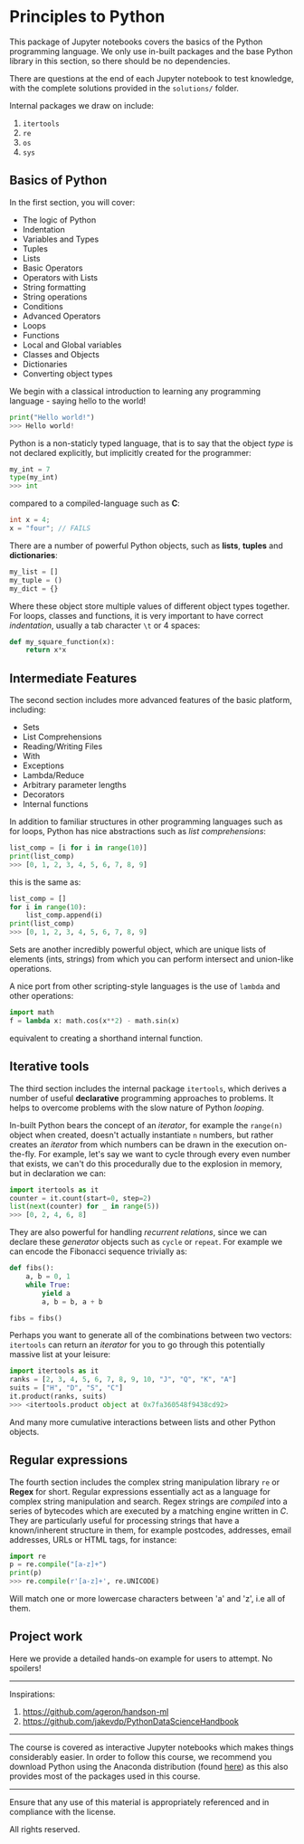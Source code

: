 # Principles to Python

This package of Jupyter notebooks covers the basics of the Python programming language. We only use in-built packages and the base Python library in this section, so there should be no dependencies.

There are questions at the end of each Jupyter notebook to test knowledge, with the complete solutions provided in the `solutions/` folder.

Internal packages we draw on include:

1. `itertools`
2. `re`
3. `os`
4. `sys`

## Basics of Python

In the first section, you will cover:

- The logic of Python
- Indentation
- Variables and Types
- Tuples
- Lists
- Basic Operators
- Operators with Lists
- String formatting
- String operations
- Conditions
- Advanced Operators
- Loops
- Functions
- Local and Global variables
- Classes and Objects
- Dictionaries
- Converting object types

We begin with a classical introduction to learning any programming language - saying hello to the world!

```python
print("Hello world!")
>>> Hello world!
```

Python is a non-staticly typed language, that is to say that the object *type* is not declared explicitly, but implicitly created for the programmer:

```python
my_int = 7
type(my_int)
>>> int
```

compared to a compiled-language such as **C**:

```C
int x = 4;
x = "four"; // FAILS
```

There are a number of powerful Python objects, such as **lists**, **tuples** and **dictionaries**:

```python
my_list = []
my_tuple = ()
my_dict = {}
```

Where these object store multiple values of different object types together. For loops, classes and functions, it is very important to have correct *indentation*, usually a tab character `\t` or 4 spaces:

```python
def my_square_function(x):
	return x*x
```

## Intermediate Features

The second section includes more advanced features of the basic platform, including:

- Sets
- List Comprehensions
- Reading/Writing Files
- With
- Exceptions
- Lambda/Reduce
- Arbitrary parameter lengths
- Decorators
- Internal functions

In addition to familiar structures in other programming languages such as for loops, Python has nice abstractions such as *list comprehensions*:

```python
list_comp = [i for i in range(10)]
print(list_comp)
>>> [0, 1, 2, 3, 4, 5, 6, 7, 8, 9]
```

this is the same as:

```python
list_comp = []
for i in range(10):
	list_comp.append(i)
print(list_comp)
>>> [0, 1, 2, 3, 4, 5, 6, 7, 8, 9]
```

Sets are another incredibly powerful object, which are unique lists of elements (ints, strings) from which you can perform intersect and union-like operations.

A nice port from other scripting-style languages is the use of `lambda` and other operations:

```python
import math
f = lambda x: math.cos(x**2) - math.sin(x)
```

equivalent to creating a shorthand internal function. 

## Iterative tools

The third section includes the internal package `itertools`, which derives a number of useful **declarative** programming approaches to problems. It helps to overcome problems with the slow nature of Python *looping*. 

In-built Python bears the concept of an *iterator*, for example the `range(n)` object when created, doesn't actually instantiate `n` numbers, but rather creates an *iterator* from which numbers can be drawn in the execution on-the-fly. For example, let's say we want to cycle through every even number that exists, we can't do this procedurally due to the explosion in memory, but in declaration we can:

```python
import itertools as it
counter = it.count(start=0, step=2)
list(next(counter) for _ in range(5))
>>> [0, 2, 4, 6, 8]
```

They are also powerful for handling *recurrent relations*, since we can declare these *generator* objects such as `cycle` or `repeat`. For example we can encode the Fibonacci sequence trivially as:

```python
def fibs():
	a, b = 0, 1
	while True:
		yield a
		a, b = b, a + b

fibs = fibs()
```

Perhaps you want to generate all of the combinations between two vectors: `itertools` can return an *iterator* for you to go through this potentially massive list at your leisure:

```python
import itertools as it
ranks = [2, 3, 4, 5, 6, 7, 8, 9, 10, "J", "Q", "K", "A"]
suits = ["H", "D", "S", "C"]
it.product(ranks, suits)
>>> <itertools.product object at 0x7fa360548f9438cd92>
```

And many more cumulative interactions between lists and other Python objects.

## Regular expressions

The fourth section includes the complex string manipulation library `re` or **Regex** for short. Regular expressions essentially act as a language for complex string manipulation and search. Regex strings are *compiled* into a series of bytecodes which are executed by a matching engine written in *C*. They are particularly useful for processing strings that have a known/inherent structure in them, for example postcodes, addresses, email addresses, URLs or HTML tags, for instance:

```python
import re
p = re.compile("[a-z]+")
print(p)
>>> re.compile(r'[a-z]+', re.UNICODE)
```

Will match one or more lowercase characters between 'a' and 'z', i.e all of them. 

## Project work

Here we provide a detailed hands-on example for users to attempt. No spoilers!

***

Inspirations: 
1. https://github.com/ageron/handson-ml
2. https://github.com/jakevdp/PythonDataScienceHandbook

***

The course is covered as interactive Jupyter notebooks which makes things considerably easier. In order to follow this course, we recommend you download Python using the Anaconda distribution (found [here](https://www.anaconda.com/download/)) as this also provides most of the packages used in this course.

***

Ensure that any use of this material is appropriately referenced and in compliance with the license.

All rights reserved.